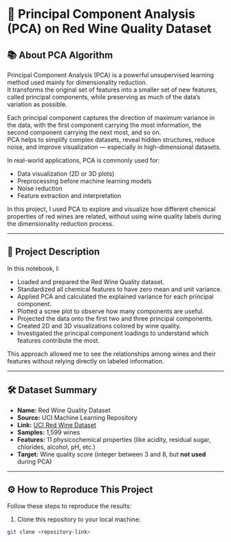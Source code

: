 # 🍷 Principal Component Analysis (PCA) on Red Wine Quality Dataset

## 📚 About PCA Algorithm

Principal Component Analysis (PCA) is a powerful unsupervised learning method used mainly for dimensionality reduction.  
It transforms the original set of features into a smaller set of new features, called principal components, while preserving as much of the data’s variation as possible.  

Each principal component captures the direction of maximum variance in the data, with the first component carrying the most information, the second component carrying the next most, and so on.  
PCA helps to simplify complex datasets, reveal hidden structures, reduce noise, and improve visualization — especially in high-dimensional datasets.  

In real-world applications, PCA is commonly used for:
- Data visualization (2D or 3D plots)
- Preprocessing before machine learning models
- Noise reduction
- Feature extraction and interpretation

In this project, I used PCA to explore and visualize how different chemical properties of red wines are related, without using wine quality labels during the dimensionality reduction process.

---

## 📂 Project Description

In this notebook, I:
- Loaded and prepared the Red Wine Quality dataset.
- Standardized all chemical features to have zero mean and unit variance.
- Applied PCA and calculated the explained variance for each principal component.
- Plotted a scree plot to observe how many components are useful.
- Projected the data onto the first two and three principal components.
- Created 2D and 3D visualizations colored by wine quality.
- Investigated the principal component loadings to understand which features contribute the most.

This approach allowed me to see the relationships among wines and their features without relying directly on labeled information.

---

## 🛠 Dataset Summary

- **Name:** Red Wine Quality Dataset
- **Source:** UCI Machine Learning Repository
- **Link:** [UCI Red Wine Dataset](https://archive.ics.uci.edu/ml/machine-learning-databases/wine-quality/winequality-red.csv)
- **Samples:** 1,599 wines
- **Features:** 11 physicochemical properties (like acidity, residual sugar, chlorides, alcohol, pH, etc.)
- **Target:** Wine quality score (integer between 3 and 8, but **not used** during PCA)

---

## ⚙️ How to Reproduce This Project

Follow these steps to reproduce the results:

1. Clone this repository to your local machine:

```bash
git clone <repository-link>

